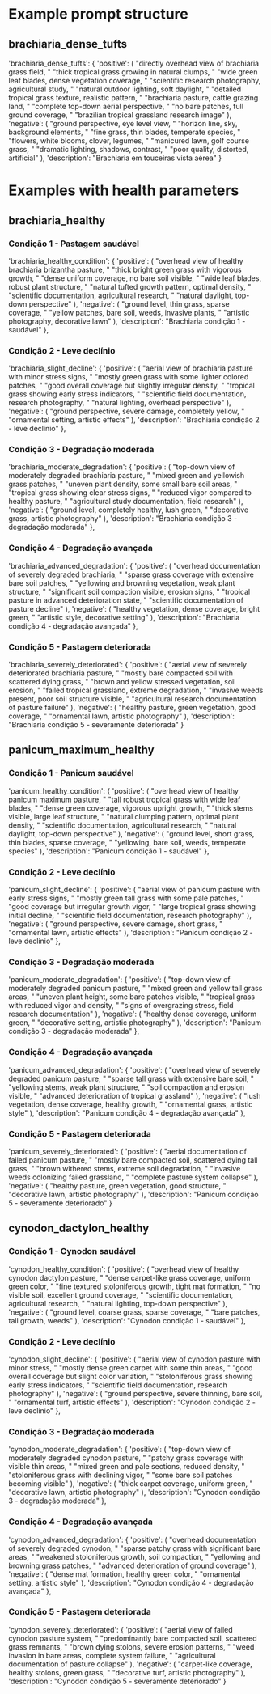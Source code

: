# Example prompt structure

## brachiaria_dense_tufts
'brachiaria_dense_tufts': {
    'positive': (
        "directly overhead view of brachiaria grass field, "
        "thick tropical grass growing in natural clumps, "
        "wide green leaf blades, dense vegetation coverage, "
        "scientific research photography, agricultural study, "
        "natural outdoor lighting, soft daylight, "
        "detailed tropical grass texture, realistic pattern, "
        "brachiaria pasture, cattle grazing land, "
        "complete top-down aerial perspective, "
        "no bare patches, full ground coverage, "
        "brazilian tropical grassland research image"
    ),
    'negative': (
        "ground perspective, eye level view, "
        "horizon line, sky, background elements, "
        "fine grass, thin blades, temperate species, "
        "flowers, white blooms, clover, legumes, "
        "manicured lawn, golf course grass, "
        "dramatic lighting, shadows, contrast, "
        "poor quality, distorted, artificial"
    ),
    'description': "Brachiaria em touceiras vista aérea"
}

# Examples with health parameters

## brachiaria_healthy
### Condição 1 - Pastagem saudável
'brachiaria_healthy_condition': {
    'positive': (
        "overhead view of healthy brachiaria brizantha pasture, "
        "thick bright green grass with vigorous growth, "
        "dense uniform coverage, no bare soil visible, "
        "wide leaf blades, robust plant structure, "
        "natural tufted growth pattern, optimal density, "
        "scientific documentation, agricultural research, "
        "natural daylight, top-down perspective"
    ),
    'negative': (
        "ground level, thin grass, sparse coverage, "
        "yellow patches, bare soil, weeds, invasive plants, "
        "artistic photography, decorative lawn"
    ),
    'description': "Brachiaria condição 1 - saudável"
},

### Condição 2 - Leve declínio
'brachiaria_slight_decline': {
    'positive': (
        "aerial view of brachiaria pasture with minor stress signs, "
        "mostly green grass with some lighter colored patches, "
        "good overall coverage but slightly irregular density, "
        "tropical grass showing early stress indicators, "
        "scientific field documentation, research photography, "
        "natural lighting, overhead perspective"
    ),
    'negative': (
        "ground perspective, severe damage, completely yellow, "
        "ornamental setting, artistic effects"
    ),
    'description': "Brachiaria condição 2 - leve declínio"
},

### Condição 3 - Degradação moderada
'brachiaria_moderate_degradation': {
    'positive': (
        "top-down view of moderately degraded brachiaria pasture, "
        "mixed green and yellowish grass patches, "
        "uneven plant density, some small bare soil areas, "
        "tropical grass showing clear stress signs, "
        "reduced vigor compared to healthy pasture, "
        "agricultural study documentation, field research"
    ),
    'negative': (
        "ground level, completely healthy, lush green, "
        "decorative grass, artistic photography"
    ),
    'description': "Brachiaria condição 3 - degradação moderada"
},

### Condição 4 - Degradação avançada
'brachiaria_advanced_degradation': {
    'positive': (
        "overhead documentation of severely degraded brachiaria, "
        "sparse grass coverage with extensive bare soil patches, "
        "yellowing and browning vegetation, weak plant structure, "
        "significant soil compaction visible, erosion signs, "
        "tropical pasture in advanced deterioration state, "
        "scientific documentation of pasture decline"
    ),
    'negative': (
        "healthy vegetation, dense coverage, bright green, "
        "artistic style, decorative setting"
    ),
    'description': "Brachiaria condição 4 - degradação avançada"
},

### Condição 5 - Pastagem deteriorada
'brachiaria_severely_deteriorated': {
    'positive': (
        "aerial view of severely deteriorated brachiaria pasture, "
        "mostly bare compacted soil with scattered dying grass, "
        "brown and yellow stressed vegetation, soil erosion, "
        "failed tropical grassland, extreme degradation, "
        "invasive weeds present, poor soil structure visible, "
        "agricultural research documentation of pasture failure"
    ),
    'negative': (
        "healthy pasture, green vegetation, good coverage, "
        "ornamental lawn, artistic photography"
    ),
    'description': "Brachiaria condição 5 - severamente deteriorada"
}

## panicum_maximum_healthy

### Condição 1 - Panicum saudável
'panicum_healthy_condition': {
    'positive': (
        "overhead view of healthy panicum maximum pasture, "
        "tall robust tropical grass with wide leaf blades, "
        "dense green coverage, vigorous upright growth, "
        "thick stems visible, large leaf structure, "
        "natural clumping pattern, optimal plant density, "
        "scientific documentation, agricultural research, "
        "natural daylight, top-down perspective"
    ),
    'negative': (
        "ground level, short grass, thin blades, sparse coverage, "
        "yellowing, bare soil, weeds, temperate species"
    ),
    'description': "Panicum condição 1 - saudável"
},

### Condição 2 - Leve declínio
'panicum_slight_decline': {
    'positive': (
        "aerial view of panicum pasture with early stress signs, "
        "mostly green tall grass with some pale patches, "
        "good coverage but irregular growth vigor, "
        "large tropical grass showing initial decline, "
        "scientific field documentation, research photography"
    ),
    'negative': (
        "ground perspective, severe damage, short grass, "
        "ornamental lawn, artistic effects"
    ),
    'description': "Panicum condição 2 - leve declínio"
},

### Condição 3 - Degradação moderada
'panicum_moderate_degradation': {
    'positive': (
        "top-down view of moderately degraded panicum pasture, "
        "mixed green and yellow tall grass areas, "
        "uneven plant height, some bare patches visible, "
        "tropical grass with reduced vigor and density, "
        "signs of overgrazing stress, field research documentation"
    ),
    'negative': (
        "healthy dense coverage, uniform green, "
        "decorative setting, artistic photography"
    ),
    'description': "Panicum condição 3 - degradação moderada"
},

### Condição 4 - Degradação avançada
'panicum_advanced_degradation': {
    'positive': (
        "overhead view of severely degraded panicum pasture, "
        "sparse tall grass with extensive bare soil, "
        "yellowing stems, weak plant structure, "
        "soil compaction and erosion visible, "
        "advanced deterioration of tropical grassland"
    ),
    'negative': (
        "lush vegetation, dense coverage, healthy growth, "
        "ornamental grass, artistic style"
    ),
    'description': "Panicum condição 4 - degradação avançada"
},

### Condição 5 - Pastagem deteriorada
'panicum_severely_deteriorated': {
    'positive': (
        "aerial documentation of failed panicum pasture, "
        "mostly bare compacted soil, scattered dying tall grass, "
        "brown withered stems, extreme soil degradation, "
        "invasive weeds colonizing failed grassland, "
        "complete pasture system collapse"
    ),
    'negative': (
        "healthy pasture, green vegetation, good structure, "
        "decorative lawn, artistic photography"
    ),
    'description': "Panicum condição 5 - severamente deteriorado"
}

## cynodon_dactylon_healthy

### Condição 1 - Cynodon saudável
'cynodon_healthy_condition': {
    'positive': (
        "overhead view of healthy cynodon dactylon pasture, "
        "dense carpet-like grass coverage, uniform green color, "
        "fine textured stoloniferous growth, tight mat formation, "
        "no visible soil, excellent ground coverage, "
        "scientific documentation, agricultural research, "
        "natural lighting, top-down perspective"
    ),
    'negative': (
        "ground level, coarse grass, sparse coverage, "
        "bare patches, tall growth, weeds"
    ),
    'description': "Cynodon condição 1 - saudável"
},

### Condição 2 - Leve declínio
'cynodon_slight_decline': {
    'positive': (
        "aerial view of cynodon pasture with minor stress, "
        "mostly dense green carpet with some thin areas, "
        "good overall coverage but slight color variation, "
        "stoloniferous grass showing early stress indicators, "
        "scientific field documentation, research photography"
    ),
    'negative': (
        "ground perspective, severe thinning, bare soil, "
        "ornamental turf, artistic effects"
    ),
    'description': "Cynodon condição 2 - leve declínio"
},

### Condição 3 - Degradação moderada
'cynodon_moderate_degradation': {
    'positive': (
        "top-down view of moderately degraded cynodon pasture, "
        "patchy grass coverage with visible thin areas, "
        "mixed green and pale sections, reduced density, "
        "stoloniferous grass with declining vigor, "
        "some bare soil patches becoming visible"
    ),
    'negative': (
        "thick carpet coverage, uniform green, "
        "decorative lawn, artistic photography"
    ),
    'description': "Cynodon condição 3 - degradação moderada"
},

### Condição 4 - Degradação avançada
'cynodon_advanced_degradation': {
    'positive': (
        "overhead documentation of severely degraded cynodon, "
        "sparse patchy grass with significant bare areas, "
        "weakened stoloniferous growth, soil compaction, "
        "yellowing and browning grass patches, "
        "advanced deterioration of ground coverage"
    ),
    'negative': (
        "dense mat formation, healthy green color, "
        "ornamental setting, artistic style"
    ),
    'description': "Cynodon condição 4 - degradação avançada"
},

### Condição 5 - Pastagem deteriorada
'cynodon_severely_deteriorated': {
    'positive': (
        "aerial view of failed cynodon pasture system, "
        "predominantly bare compacted soil, scattered grass remnants, "
        "brown dying stolons, severe erosion patterns, "
        "weed invasion in bare areas, complete system failure, "
        "agricultural documentation of pasture collapse"
    ),
    'negative': (
        "carpet-like coverage, healthy stolons, green grass, "
        "decorative turf, artistic photography"
    ),
    'description': "Cynodon condição 5 - severamente deteriorado"
}
